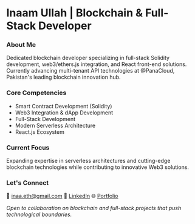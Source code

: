 # Inaam Ullah | Blockchain & Full-Stack Developer

### About Me
Dedicated blockchain developer specializing in full-stack Solidity development, web3/ethers.js integration, and React front-end solutions. Currently advancing multi-tenant API technologies at @PanaCloud, Pakistan's leading blockchain innovation hub.

### Core Competencies
- Smart Contract Development (Solidity)
- Web3 Integration & dApp Development
- Full-Stack Development
- Modern Serverless Architecture
- React.js Ecosystem

### Current Focus
Expanding expertise in serverless architectures and cutting-edge blockchain technologies while contributing to innovative Web3 solutions.

### Let's Connect
📧 inaa.eth@gmail.com
🔗 [LinkedIn](https://www.linkedin.com/in/inaam-ullah/)
🌐 [Portfolio](https://edevme.netlify.app/)

*Open to collaboration on blockchain and full-stack projects that push technological boundaries.*
